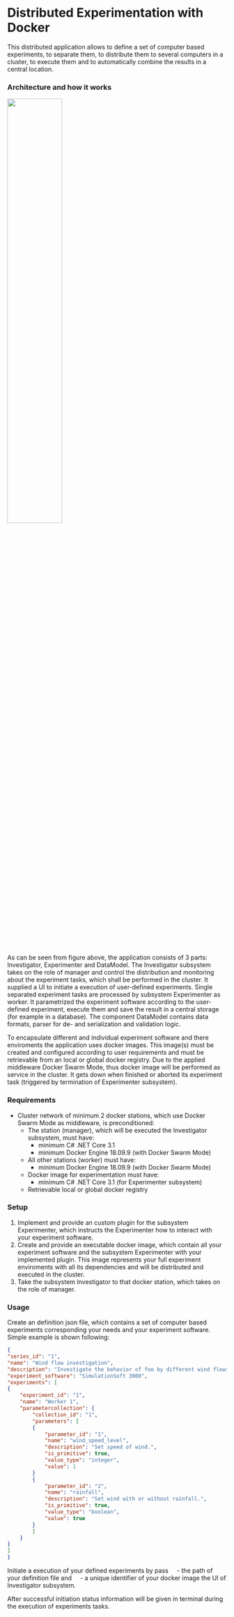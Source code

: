 # Distributed Experimentation with Docker

This distributed application allows to define a set of computer based experiments, to separate them, to distribute them to several computers in a cluster, to execute them and to automatically combine the results in a central location.

### Architecture and how it works

<a href="https://user-images.githubusercontent.com/9590880/93664430-4ab65a80-fa6f-11ea-9c22-9e5a6cbf7205.png"><img src="https://user-images.githubusercontent.com/9590880/93664430-4ab65a80-fa6f-11ea-9c22-9e5a6cbf7205.png" width="50%"></a>

As can be seen from figure above, the application consists of 3 parts: Investigator, Experimenter and DataModel. The Investigator subsystem takes on the role of manager and control the distribution and monitoring about the experiment tasks, which shall be performed in the cluster. It supplied a UI to initiate a execution of user-defined experiments. Single separated experiment tasks are processed by subsystem Experimenter as worker. It parametrized the experiment software according to the user-defined experiment, execute them and save the result in a central storage (for example in a database). The component DataModel contains data formats, parser for de- and serialization and validation logic.

To encapsulate different and individual experiment software and there enviroments the application uses docker images. This image(s) must be created and configured according to user requirements and must be retrievable from an local or global docker registry. Due to the applied middleware Docker Swarm Mode, thus docker image will be performed as service in the cluster. It gets down when finished or aborted its experiment task (triggered by termination of Experimenter subsystem).

### Requirements

* Cluster network of minimum 2 docker stations, which use Docker Swarm Mode as middleware, is preconditioned:
	* The station (manager), which will be executed the Investigator subsystem, must have:
		* minimum C# .NET Core 3.1
		* minimum Docker Engine 18.09.9 (with Docker Swarm Mode)
	* All other stations (worker) must have:
		* minimum Docker Engine 18.09.9 (with Docker Swarm Mode)
	* Docker image for experimentation must have:
		* minimum C# .NET Core 3.1 (for Experimenter subsystem)
	* Retrievable local or global docker registry

### Setup

1. Implement and provide an custom plugin for the subsystem Experimenter, which instructs the Experimenter how to interact with your experiment software.
1. Create and provide an executable docker image, which contain all your experiment software and the subsystem Experimenter with your implemented plugin. This image represents your full experiment enviroments with all its dependencies and will be distributed and executed in the cluster.
1. Take the subsystem Investigator to that docker station, which takes on the role of manager.

### Usage

Create an definition json file, which contains a set of computer based experiments corresponding your needs and your experiment software. Simple example is shown following:
```json
{
"series_id": "1",
"name": "Wind flow investigation",
"description": "Investigate the behavior of foo by different wind flows.",
"experiment_software": "SimulationSoft 3000",
"experiments": [
{
    "experiment_id": "1",
    "name": "Worker 1",
    "parametercollection": {
        "collection_id": "1",
        "parameters": [
        {
            "parameter_id": "1",
            "name": "wind_speed_level",
            "description": "Set speed of wind.",
            "is_primitive": true,
            "value_type": "integer",
            "value": 1
        }  
        {
            "parameter_id": "2",
            "name": "rainfall",
            "description": "Set wind with or without rainfall.",
            "is_primitive": true,
            "value_type": "boolean",
            "value": true
        }                                                                                          
        ]
    }
}                                                                                                                                                                                                                                                   
]
}
```
Initiate a execution of your defined experiments by pass
&nbsp;&nbsp;&nbsp;&nbsp;\- the path of your definition file and
&nbsp;&nbsp;&nbsp;&nbsp;\- a unique identifier of your docker image
the UI of Investigator subsystem.

After successful initiation status information will be given in terminal during the execution of experiments tasks.